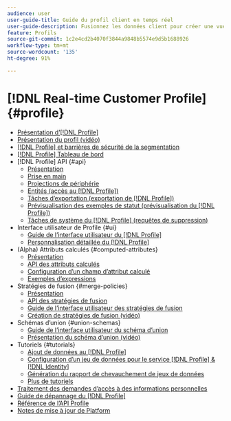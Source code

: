 ```yaml
---
audience: user
user-guide-title: Guide du profil client en temps réel
user-guide-description: Fusionnez les données client pour créer une vue unifiée des interactions client entre les canaux.
feature: Profils
source-git-commit: 1c2e4cd2b4070f3844a9848b5574e9d5b1688926
workflow-type: tm+mt
source-wordcount: '135'
ht-degree: 91%

---
```



# [!DNL Real-time Customer Profile] {#profile}

* [Présentation d’[!DNL Profile]](home.md)
* [Présentation du profil (vidéo)](video/profile-overview.md)
* [[!DNL Profile] et barrières de sécurité de la segmentation](guardrails.md)
* [[!DNL Profile] Tableau de bord](ui/profile-dashboard.md)
* [!DNL Profile] API {#api}
   * [Présentation](api/overview.md)
   * [Prise en main](api/getting-started.md)
   * [Projections de périphérie](api/edge-projections.md)
   * [Entités (accès au [!DNL Profile])](api/entities.md)
   * [Tâches d’exportation (exportation de [!DNL Profile])](api/export-jobs.md)
   * [Prévisualisation des exemples de statut (prévisualisation du [!DNL Profile])](api/preview-sample-status.md)
   * [ Tâches de système du [!DNL Profile] (requêtes de suppression)](api/profile-system-jobs.md)
* Interface utilisateur de Profile {#ui}
   * [Guide de l’interface utilisateur du [!DNL Profile]](ui/user-guide.md)
   * [Personnalisation détaillée du [!DNL Profile]](ui/profile-customization.md)
* (Alpha) Attributs calculés {#computed-attributes}
   * [Présentation](computed-attributes/overview.md)
   * [API des attributs calculés](computed-attributes/ca-api.md)
   * [Configuration d’un champ d’attribut calculé](computed-attributes/configure-api.md)
   * [Exemples d’expressions](computed-attributes/expressions.md)
* Stratégies de fusion {#merge-policies}
   * [Présentation](merge-policies/overview.md)
   * [API des stratégies de fusion](api/merge-policies.md)
   * [Guide de l’interface utilisateur des stratégies de fusion](merge-policies/ui-guide.md)
   * [Création de stratégies de fusion (vidéo)](video/create-merge-policies.md)
* Schémas d’union {#union-schemas}
   * [Guide de l’interface utilisateur du schéma d’union](ui/union-schema.md)
   * [Présentation du schéma d’union (vidéo)](video/union-schemas-overview.md)
* Tutoriels {#tutorials}
   * [Ajout de données au  [!DNL Profile]](tutorials/add-profile-data.md)
   * [Configuration d’un jeu de données pour le service  [!DNL Profile] & [!DNL Identity] ](tutorials/dataset-configuration.md)
   * [Génération du rapport de chevauchement de jeux de données](tutorials/dataset-overlap-report.md)
   * [Plus de tutoriels](https://experienceleague.adobe.com/docs/platform-learn/tutorials/overview.html?lang=fr)
* [Traitement des demandes d’accès à des informations personnelles](privacy.md)
* [Guide de dépannage du [!DNL Profile]](troubleshooting.md)
* [Référence de l’API Profile](https://www.adobe.io/apis/experienceplatform/home/api-reference.html#!acpdr/swagger-specs/real-time-customer-profile.yaml)
* [Notes de mise à jour de Platform](https://docs.adobe.com/content/help/fr-FR/experience-platform/release-notes/latest.html)